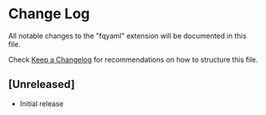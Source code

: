 # Change Log

All notable changes to the "fqyaml" extension will be documented in this file.

Check [Keep a Changelog](http://keepachangelog.com/) for recommendations on how to structure this file.

## [Unreleased]

- Initial release